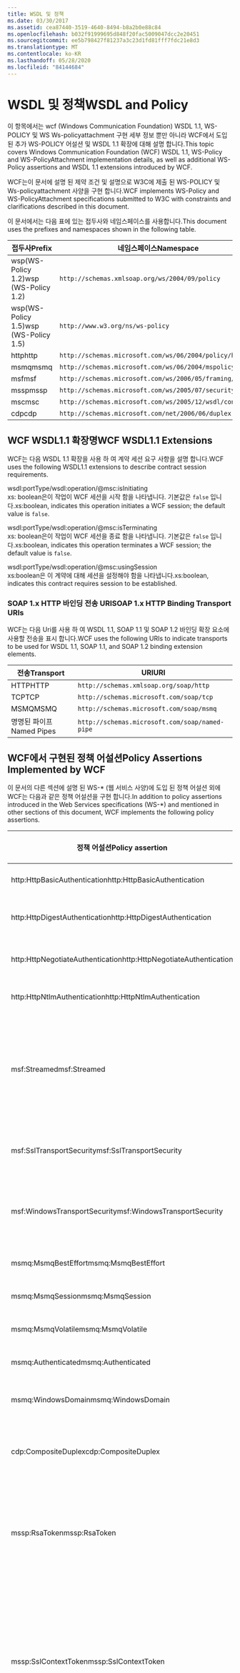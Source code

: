 ```yaml
---
title: WSDL 및 정책
ms.date: 03/30/2017
ms.assetid: cea87440-3519-4640-8494-b8a2b0e88c84
ms.openlocfilehash: b032f91999695d848f20fac5009047dcc2e20451
ms.sourcegitcommit: ee5b798427f81237a3c23d1fd81fff7fdc21e8d3
ms.translationtype: MT
ms.contentlocale: ko-KR
ms.lasthandoff: 05/28/2020
ms.locfileid: "84144684"
---
```

# <a name="wsdl-and-policy"></a><span data-ttu-id="b7eae-102">WSDL 및 정책</span><span class="sxs-lookup"><span data-stu-id="b7eae-102">WSDL and Policy</span></span>
<span data-ttu-id="b7eae-103">이 항목에서는 wcf (Windows Communication Foundation) WSDL 1.1, WS-POLICY 및 WS Ws-policyattachment 구현 세부 정보 뿐만 아니라 WCF에서 도입 된 추가 WS-POLICY 어설션 및 WSDL 1.1 확장에 대해 설명 합니다.</span><span class="sxs-lookup"><span data-stu-id="b7eae-103">This topic covers Windows Communication Foundation (WCF) WSDL 1.1, WS-Policy and WS-PolicyAttachment implementation details, as well as additional WS-Policy assertions and WSDL 1.1 extensions introduced by WCF.</span></span>  
  
 <span data-ttu-id="b7eae-104">WCF는이 문서에 설명 된 제약 조건 및 설명으로 W3C에 제출 된 WS-POLICY 및 Ws-policyattachment 사양을 구현 합니다.</span><span class="sxs-lookup"><span data-stu-id="b7eae-104">WCF implements WS-Policy and WS-PolicyAttachment specifications submitted to W3C with constraints and clarifications described in this document.</span></span>  
  
 <span data-ttu-id="b7eae-105">이 문서에서는 다음 표에 있는 접두사와 네임스페이스를 사용합니다.</span><span class="sxs-lookup"><span data-stu-id="b7eae-105">This document uses the prefixes and namespaces shown in the following table.</span></span>  
  
|<span data-ttu-id="b7eae-106">접두사</span><span class="sxs-lookup"><span data-stu-id="b7eae-106">Prefix</span></span>|<span data-ttu-id="b7eae-107">네임스페이스</span><span class="sxs-lookup"><span data-stu-id="b7eae-107">Namespace</span></span>|  
|------------|---------------|  
|<span data-ttu-id="b7eae-108">wsp(WS-Policy 1.2)</span><span class="sxs-lookup"><span data-stu-id="b7eae-108">wsp (WS-Policy 1.2)</span></span>|`http://schemas.xmlsoap.org/ws/2004/09/policy`|  
|<span data-ttu-id="b7eae-109">wsp(WS-Policy 1.5)</span><span class="sxs-lookup"><span data-stu-id="b7eae-109">wsp (WS-Policy 1.5)</span></span>|`http://www.w3.org/ns/ws-policy`|  
|<span data-ttu-id="b7eae-110">http</span><span class="sxs-lookup"><span data-stu-id="b7eae-110">http</span></span>|`http://schemas.microsoft.com/ws/06/2004/policy/http`|  
|<span data-ttu-id="b7eae-111">msmq</span><span class="sxs-lookup"><span data-stu-id="b7eae-111">msmq</span></span>|`http://schemas.microsoft.com/ws/06/2004/mspolicy/msmq`|  
|<span data-ttu-id="b7eae-112">msf</span><span class="sxs-lookup"><span data-stu-id="b7eae-112">msf</span></span>|`http://schemas.microsoft.com/ws/2006/05/framing/policy`|  
|<span data-ttu-id="b7eae-113">mssp</span><span class="sxs-lookup"><span data-stu-id="b7eae-113">mssp</span></span>|`http://schemas.microsoft.com/ws/2005/07/securitypolicy`|  
|<span data-ttu-id="b7eae-114">msc</span><span class="sxs-lookup"><span data-stu-id="b7eae-114">msc</span></span>|`http://schemas.microsoft.com/ws/2005/12/wsdl/contract`|  
|<span data-ttu-id="b7eae-115">cdp</span><span class="sxs-lookup"><span data-stu-id="b7eae-115">cdp</span></span>|`http://schemas.microsoft.com/net/2006/06/duplex`|  
  
## <a name="wcf-wsdl11-extensions"></a><span data-ttu-id="b7eae-116">WCF WSDL1.1 확장명</span><span class="sxs-lookup"><span data-stu-id="b7eae-116">WCF WSDL1.1 Extensions</span></span>  
 <span data-ttu-id="b7eae-117">WCF는 다음 WSDL 1.1 확장을 사용 하 여 계약 세션 요구 사항을 설명 합니다.</span><span class="sxs-lookup"><span data-stu-id="b7eae-117">WCF uses the following WSDL1.1 extensions to describe contract session requirements.</span></span>  
  
 wsdl:portType/wsdl:operation/@msc:isInitiating  
 <span data-ttu-id="b7eae-118">xs: boolean은이 작업이 WCF 세션을 시작 함을 나타냅니다. 기본값은 `false` 입니다.</span><span class="sxs-lookup"><span data-stu-id="b7eae-118">xs:boolean, indicates this operation initiates a WCF session; the default value is `false`.</span></span>  
  
 wsdl:portType/wsdl:operation/@msc:isTerminating  
 <span data-ttu-id="b7eae-119">xs: boolean은이 작업이 WCF 세션을 종료 함을 나타냅니다. 기본값은 `false` 입니다.</span><span class="sxs-lookup"><span data-stu-id="b7eae-119">xs:boolean, indicates this operation terminates a WCF session; the default value is `false`.</span></span>  
  
 wsdl:portType/wsdl:operation/@msc:usingSession  
 <span data-ttu-id="b7eae-120">xs:boolean은 이 계약에 대해 세션을 설정해야 함을 나타냅니다.</span><span class="sxs-lookup"><span data-stu-id="b7eae-120">xs:boolean, indicates this contract requires session to be established.</span></span>  
  
### <a name="soap-1x-http-binding-transport-uris"></a><span data-ttu-id="b7eae-121">SOAP 1.x HTTP 바인딩 전송 URI</span><span class="sxs-lookup"><span data-stu-id="b7eae-121">SOAP 1.x HTTP Binding Transport URIs</span></span>  
 <span data-ttu-id="b7eae-122">WCF는 다음 Uri를 사용 하 여 WSDL 1.1, SOAP 1.1 및 SOAP 1.2 바인딩 확장 요소에 사용할 전송을 표시 합니다.</span><span class="sxs-lookup"><span data-stu-id="b7eae-122">WCF uses the following URIs to indicate transports to be used for WSDL 1.1, SOAP 1.1, and SOAP 1.2 binding extension elements.</span></span>  
  
|<span data-ttu-id="b7eae-123">전송</span><span class="sxs-lookup"><span data-stu-id="b7eae-123">Transport</span></span>|<span data-ttu-id="b7eae-124">URI</span><span class="sxs-lookup"><span data-stu-id="b7eae-124">URI</span></span>|  
|---------------|---------|  
|<span data-ttu-id="b7eae-125">HTTP</span><span class="sxs-lookup"><span data-stu-id="b7eae-125">HTTP</span></span>|`http://schemas.xmlsoap.org/soap/http`|  
|<span data-ttu-id="b7eae-126">TCP</span><span class="sxs-lookup"><span data-stu-id="b7eae-126">TCP</span></span>|`http://schemas.microsoft.com/soap/tcp`|  
|<span data-ttu-id="b7eae-127">MSMQ</span><span class="sxs-lookup"><span data-stu-id="b7eae-127">MSMQ</span></span>|`http://schemas.microsoft.com/soap/msmq`|  
|<span data-ttu-id="b7eae-128">명명된 파이프</span><span class="sxs-lookup"><span data-stu-id="b7eae-128">Named Pipes</span></span>|`http://schemas.microsoft.com/soap/named-pipe`|  
  
## <a name="policy-assertions-implemented-by-wcf"></a><span data-ttu-id="b7eae-129">WCF에서 구현된 정책 어설션</span><span class="sxs-lookup"><span data-stu-id="b7eae-129">Policy Assertions Implemented by WCF</span></span>  
 <span data-ttu-id="b7eae-130">이 문서의 다른 섹션에 설명 된 WS-\* (웹 서비스 사양)에 도입 된 정책 어설션 외에 WCF는 다음과 같은 정책 어설션을 구현 합니다.</span><span class="sxs-lookup"><span data-stu-id="b7eae-130">In addition to policy assertions introduced in the Web Services specifications (WS-\*) and mentioned in other sections of this document, WCF implements the following policy assertions.</span></span>  
  
|<span data-ttu-id="b7eae-131">정책 어설션</span><span class="sxs-lookup"><span data-stu-id="b7eae-131">Policy assertion</span></span>|<span data-ttu-id="b7eae-132">정책 주체</span><span class="sxs-lookup"><span data-stu-id="b7eae-132">Policy subject</span></span>|<span data-ttu-id="b7eae-133">Description</span><span class="sxs-lookup"><span data-stu-id="b7eae-133">Description</span></span>|  
|----------------------|--------------------|-----------------|  
|<span data-ttu-id="b7eae-134">http:HttpBasicAuthentication</span><span class="sxs-lookup"><span data-stu-id="b7eae-134">http:HttpBasicAuthentication</span></span>|<span data-ttu-id="b7eae-135">엔드포인트</span><span class="sxs-lookup"><span data-stu-id="b7eae-135">Endpoint</span></span>|<span data-ttu-id="b7eae-136">엔드포인트가 HTTP 기본 인증을 사용합니다.</span><span class="sxs-lookup"><span data-stu-id="b7eae-136">Endpoint uses HTTP Basic Authentication.</span></span>|  
|<span data-ttu-id="b7eae-137">http:HttpDigestAuthentication</span><span class="sxs-lookup"><span data-stu-id="b7eae-137">http:HttpDigestAuthentication</span></span>|<span data-ttu-id="b7eae-138">엔드포인트</span><span class="sxs-lookup"><span data-stu-id="b7eae-138">Endpoint</span></span>|<span data-ttu-id="b7eae-139">엔드포인트가 HTTP 다이제스트 인증을 사용합니다.</span><span class="sxs-lookup"><span data-stu-id="b7eae-139">Endpoint uses HTTP Digest Authentication.</span></span>|  
|<span data-ttu-id="b7eae-140">http:HttpNegotiateAuthentication</span><span class="sxs-lookup"><span data-stu-id="b7eae-140">http:HttpNegotiateAuthentication</span></span>|<span data-ttu-id="b7eae-141">엔드포인트</span><span class="sxs-lookup"><span data-stu-id="b7eae-141">Endpoint</span></span>|<span data-ttu-id="b7eae-142">엔드포인트가 HTTP Negotiate 인증을 사용합니다.</span><span class="sxs-lookup"><span data-stu-id="b7eae-142">Endpoint uses HTTP Negotiate Authentication.</span></span>|  
|<span data-ttu-id="b7eae-143">http:HttpNtlmAuthentication</span><span class="sxs-lookup"><span data-stu-id="b7eae-143">http:HttpNtlmAuthentication</span></span>|<span data-ttu-id="b7eae-144">엔드포인트</span><span class="sxs-lookup"><span data-stu-id="b7eae-144">Endpoint</span></span>|<span data-ttu-id="b7eae-145">엔드포인트가 HTTP NTLM 인증을 사용합니다.</span><span class="sxs-lookup"><span data-stu-id="b7eae-145">Endpoint uses HTTP NTLM Authentication.</span></span>|  
|<span data-ttu-id="b7eae-146">msf:Streamed</span><span class="sxs-lookup"><span data-stu-id="b7eae-146">msf:Streamed</span></span>|<span data-ttu-id="b7eae-147">엔드포인트</span><span class="sxs-lookup"><span data-stu-id="b7eae-147">Endpoint</span></span>|<span data-ttu-id="b7eae-148">엔드포인트가 스트리밍된 메시지 프레이밍을 사용합니다.</span><span class="sxs-lookup"><span data-stu-id="b7eae-148">Endpoint uses streamed message framing.</span></span> <span data-ttu-id="b7eae-149">TCP, 명명된 파이프 등의 전송에 제공되는 메시지 프레이밍 프로토콜에 이 어설션이 사용됩니다.</span><span class="sxs-lookup"><span data-stu-id="b7eae-149">This assertion is used with the Message Framing protocol provided for transports such as TCP, and named pipes.</span></span>|  
|<span data-ttu-id="b7eae-150">msf:SslTransportSecurity</span><span class="sxs-lookup"><span data-stu-id="b7eae-150">msf:SslTransportSecurity</span></span>|<span data-ttu-id="b7eae-151">엔드포인트</span><span class="sxs-lookup"><span data-stu-id="b7eae-151">Endpoint</span></span>|<span data-ttu-id="b7eae-152">엔드포인트가 메시지 프레이밍에 TLS(Transport Layer Security)를 사용합니다.</span><span class="sxs-lookup"><span data-stu-id="b7eae-152">Endpoint uses transport-layer security (TLS) with message framing.</span></span>|  
|<span data-ttu-id="b7eae-153">msf:WindowsTransportSecurity</span><span class="sxs-lookup"><span data-stu-id="b7eae-153">msf:WindowsTransportSecurity</span></span>|<span data-ttu-id="b7eae-154">엔드포인트</span><span class="sxs-lookup"><span data-stu-id="b7eae-154">Endpoint</span></span>|<span data-ttu-id="b7eae-155">엔드포인트가 메시지 프레이밍에 SPNEGO(Security Provider Negotiation)를 사용합니다.</span><span class="sxs-lookup"><span data-stu-id="b7eae-155">Endpoint uses Security Provider Negotiation (SPNEGO) with message framing.</span></span>|  
|<span data-ttu-id="b7eae-156">msmq:MsmqBestEffort</span><span class="sxs-lookup"><span data-stu-id="b7eae-156">msmq:MsmqBestEffort</span></span>|<span data-ttu-id="b7eae-157">엔드포인트</span><span class="sxs-lookup"><span data-stu-id="b7eae-157">Endpoint</span></span>|<span data-ttu-id="b7eae-158">최상의 보증을 제공하는 MSMQ입니다.</span><span class="sxs-lookup"><span data-stu-id="b7eae-158">MSMQ with best-effort guarantees.</span></span>|  
|<span data-ttu-id="b7eae-159">msmq:MsmqSession</span><span class="sxs-lookup"><span data-stu-id="b7eae-159">msmq:MsmqSession</span></span>|<span data-ttu-id="b7eae-160">엔드포인트</span><span class="sxs-lookup"><span data-stu-id="b7eae-160">Endpoint</span></span>|<span data-ttu-id="b7eae-161">세션 보증을 제공하는 MSMQ입니다.</span><span class="sxs-lookup"><span data-stu-id="b7eae-161">MSMQ with Session guarantees.</span></span>|  
|<span data-ttu-id="b7eae-162">msmq:MsmqVolatile</span><span class="sxs-lookup"><span data-stu-id="b7eae-162">msmq:MsmqVolatile</span></span>|<span data-ttu-id="b7eae-163">엔드포인트</span><span class="sxs-lookup"><span data-stu-id="b7eae-163">Endpoint</span></span>|<span data-ttu-id="b7eae-164">일시적인 MSMQ입니다.</span><span class="sxs-lookup"><span data-stu-id="b7eae-164">MSMQ Volatile.</span></span>|  
|<span data-ttu-id="b7eae-165">msmq:Authenticated</span><span class="sxs-lookup"><span data-stu-id="b7eae-165">msmq:Authenticated</span></span>|<span data-ttu-id="b7eae-166">엔드포인트</span><span class="sxs-lookup"><span data-stu-id="b7eae-166">Endpoint</span></span>|<span data-ttu-id="b7eae-167">MSMQ 전송에 인증이 사용됩니다.</span><span class="sxs-lookup"><span data-stu-id="b7eae-167">Authentication is used with MSMQ transport.</span></span>|  
|<span data-ttu-id="b7eae-168">msmq:WindowsDomain</span><span class="sxs-lookup"><span data-stu-id="b7eae-168">msmq:WindowsDomain</span></span>|<span data-ttu-id="b7eae-169">엔드포인트</span><span class="sxs-lookup"><span data-stu-id="b7eae-169">Endpoint</span></span>|<span data-ttu-id="b7eae-170">MSMQ에서 Windows 도메인 인증을 사용합니다.</span><span class="sxs-lookup"><span data-stu-id="b7eae-170">MSMQ uses Windows Domain authentication.</span></span>|  
|<span data-ttu-id="b7eae-171">cdp:CompositeDuplex</span><span class="sxs-lookup"><span data-stu-id="b7eae-171">cdp:CompositeDuplex</span></span>|<span data-ttu-id="b7eae-172">엔드포인트</span><span class="sxs-lookup"><span data-stu-id="b7eae-172">Endpoint</span></span>|<span data-ttu-id="b7eae-173">엔드포인트가 in 및 out 메시지에 두 개의 별도 통신 전송 연결을 사용합니다.</span><span class="sxs-lookup"><span data-stu-id="b7eae-173">Endpoint uses two separate converse transport connections for in and out messages.</span></span>|  
|<span data-ttu-id="b7eae-174">mssp:RsaToken</span><span class="sxs-lookup"><span data-stu-id="b7eae-174">mssp:RsaToken</span></span>|<span data-ttu-id="b7eae-175">중첩된</span><span class="sxs-lookup"><span data-stu-id="b7eae-175">Nested</span></span>|<span data-ttu-id="b7eae-176">RSA 키 토큰 어설션입니다.</span><span class="sxs-lookup"><span data-stu-id="b7eae-176">RSA key token assertion.</span></span> <span data-ttu-id="b7eae-177">이 요구 사항은 일반적으로 보증 서명에 있는 키 정보의 일부로 직접 serialize된 RSA 키에 의해 만족됩니다.</span><span class="sxs-lookup"><span data-stu-id="b7eae-177">This requirement is typically satisfied by an RSA key serialized directly as part of the key information in an endorsing signature.</span></span>|  
|<span data-ttu-id="b7eae-178">mssp:SslContextToken</span><span class="sxs-lookup"><span data-stu-id="b7eae-178">mssp:SslContextToken</span></span>|<span data-ttu-id="b7eae-179">중첩된</span><span class="sxs-lookup"><span data-stu-id="b7eae-179">Nested</span></span>|<span data-ttu-id="b7eae-180">WS-Trust를 사용한 이진 TLS 핸드셰이크를 사용하여 가져온 SecurityContextToken을 사용하도록 요구합니다.</span><span class="sxs-lookup"><span data-stu-id="b7eae-180">Requires that a SecurityContextToken obtained using binary TLS handshake using WS-Trust be used.</span></span> <span data-ttu-id="b7eae-181">중첩 어설션에는 sp:RequireDerivedKeys, mssp:MustNotSendCancel, mssp:RequireClientCertificate가 포함됩니다.</span><span class="sxs-lookup"><span data-stu-id="b7eae-181">Nested assertions include: sp:RequireDerivedKeys, mssp:MustNotSendCancel, mssp:RequireClientCertificate.</span></span>|  
|<span data-ttu-id="b7eae-182">mssp:MustNotSendCancel</span><span class="sxs-lookup"><span data-stu-id="b7eae-182">mssp:MustNotSendCancel</span></span>|<span data-ttu-id="b7eae-183">중첩된</span><span class="sxs-lookup"><span data-stu-id="b7eae-183">Nested</span></span>|<span data-ttu-id="b7eae-184">취소 바인딩 [WS-Trust, WS-SC]을 사용한 RST(요청 보안 토큰) 요청 메시지 [WS-Trust]가 지정된 SecurityContextToken의 발급자에게 전송되지 않도록 하는 요구 사항을 지정합니다.</span><span class="sxs-lookup"><span data-stu-id="b7eae-184">Specifies a requirement that a request security token (RST) request messages [WS-Trust] using the Cancel binding [WS-Trust, WS-SC] not be sent to the issuer of a given SecurityContextToken.</span></span> <span data-ttu-id="b7eae-185">이 어설션이 있으면 이러한 요청 메시지를 발급자에게 보내면 안 됩니다.</span><span class="sxs-lookup"><span data-stu-id="b7eae-185">If this assertion is present, then such request messages must not be sent to the issuer.</span></span> <span data-ttu-id="b7eae-186">이 어설션이 없으면 이러한 요청 메시지를 발급자에게 보낼 수 있습니다.</span><span class="sxs-lookup"><span data-stu-id="b7eae-186">If this assertion is not present, then such request messages can be sent to the issuer.</span></span>|  
|<span data-ttu-id="b7eae-187">mssp:RequireClientCertificate</span><span class="sxs-lookup"><span data-stu-id="b7eae-187">mssp:RequireClientCertificate</span></span>|<span data-ttu-id="b7eae-188">중첩된</span><span class="sxs-lookup"><span data-stu-id="b7eae-188">Nested</span></span>|<span data-ttu-id="b7eae-189">이 선택적 요소는 클라이언트 인증서가 TLSNEGO 프로토콜의 일부로 제공되도록 하는 요구 사항을 지정합니다.</span><span class="sxs-lookup"><span data-stu-id="b7eae-189">This optional element specifies a requirement for a client certificate to be provided as part of the TLSNEGO protocol.</span></span> <span data-ttu-id="b7eae-190">이 어설션이 있으면 클라이언트 인증서를 제공해야 합니다.</span><span class="sxs-lookup"><span data-stu-id="b7eae-190">If this assertion is present, then a client certificate must be provided.</span></span> <span data-ttu-id="b7eae-191">이 어설션이 없으면 클라이언트 인증서를 제공하면 안 됩니다.</span><span class="sxs-lookup"><span data-stu-id="b7eae-191">If this assertion is not present, then a client certificate must not be provided.</span></span> <span data-ttu-id="b7eae-192">이 어설션은 mssp:SslContextToken 외부에서 사용하면 안 됩니다.</span><span class="sxs-lookup"><span data-stu-id="b7eae-192">This assertion must not be used outside of mssp:SslContextToken.</span></span>|  
  
## <a name="see-also"></a><span data-ttu-id="b7eae-193">참고 항목</span><span class="sxs-lookup"><span data-stu-id="b7eae-193">See also</span></span>

- [<span data-ttu-id="b7eae-194">사용자 지정 WSDL 게시</span><span class="sxs-lookup"><span data-stu-id="b7eae-194">Custom WSDL Publication</span></span>](../../../../docs/framework/wcf/samples/custom-wsdl-publication.md)
- [<span data-ttu-id="b7eae-195">방법: 사용자 지정 WSDL 내보내기</span><span class="sxs-lookup"><span data-stu-id="b7eae-195">How to: Export Custom WSDL</span></span>](../../../../docs/framework/wcf/extending/how-to-export-custom-wsdl.md)
- [<span data-ttu-id="b7eae-196">방법: 사용자 지정 WSDL 가져오기</span><span class="sxs-lookup"><span data-stu-id="b7eae-196">How to: Import Custom WSDL</span></span>](../../../../docs/framework/wcf/extending/how-to-import-custom-wsdl.md)
